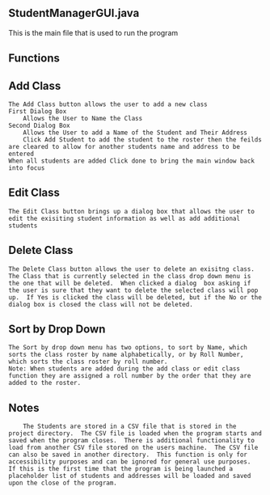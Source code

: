 ## StudentManagerGUI.java
This is the main file that is used to run the program
    
## Functions
## Add Class
    The Add Class button allows the user to add a new class
    First Dialog Box
        Allows the User to Name the Class
    Second Dialog Box
        Allows the User to add a Name of the Student and Their Address
        Click Add Student to add the student to the roster then the feilds are cleared to allow for another students name and address to be entered
    When all students are added Click done to bring the main window back into focus
## Edit Class
    The Edit Class button brings up a dialog box that allows the user to edit the exisiting student information as well as add additional students
## Delete Class
    The Delete Class button allows the user to delete an exisitng class. The Class that is currently selected in the class drop down menu is the one that will be deleted.  When clicked a dialog  box asking if the user is sure that they want to delete the selected class will pop up.  If Yes is clicked the class will be deleted, but if the No or the dialog box is closed the class will not be deleted.
## Sort by Drop Down
    The Sort by drop down menu has two options, to sort by Name, which sorts the class roster by name alphabetically, or by Roll Number, which sorts the class roster by roll number.
    Note: When students are added during the add class or edit class function they are assigned a roll number by the order that they are added to the roster.
    
## Notes
        The Students are stored in a CSV file that is stored in the project directory.  The CSV file is loaded when the program starts and saved when the program closes.  There is additional functionality to load from another CSV file stored on the users machine.  The CSV file can also be saved in another directory.  This function is only for accessibility purposes and can be ignored for general use purposes.  If this is the first time that the program is being launched a placeholder list of students and addresses will be loaded and saved upon the close of the program.  
